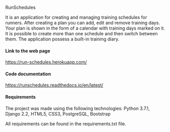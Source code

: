  RunSchedules

It is an application for creating and managing training schedules for runners. After creating a plan you can add, edit and remove training days. Your plan is shown in the form of a calendar with training days marked on it. It is possible to create more than one  schedule and then switch between them. The application possess a built-in training diary.

#### Link to the web page
https://run-schedules.herokuapp.com/

#### Code documentation
https://runschedules.readthedocs.io/en/latest/

#### Requirements
The project was made using the following technologies:
Python 3.7.1, Django 2.2, HTML5, CSS3, PostgreSQL, Bootstrap

All requirements can be found in the requirements.txt file.
